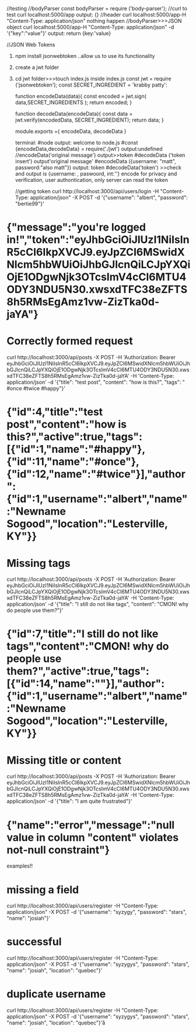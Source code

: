 //testing
//bodyParser
const bodyParser = require ('body-parser');
//curl to test
curl localhost:5000/app
output: {}
//header
curl localhost:5000/app-H "Content-Type: application/json"
nothing happen
//bodyParser>>>JSON object
curl localhost:5000/app-H "Content-Type: application/json" -d '{"key":"value"}'
output: return {key:'value}

//JSON Web Tokens

1. npm install jsonwebtoken
   ..allow us to use its functionality
2. create a jwt folder
3. cd jwt folder>>>touch index.js
   inside index.js
   const jwt = require ('jsonwebtoken');
   const SECRET_INGREDIENT = 'krabby patty':

   function encodeData(data){
   const encoded = jwt.sign(
   data,SECRET_INGREDIENTS
   );
   return encoded;
   }

   function decodeData(encodeData){
   const data = jwt.verify(encodedData, SECRET_INGREDIENT);
   return data;
   }

   module.exports ={
   encodeData,
   decodeData
   }

   terminal:
   #node
   output: welcome to node.js
   #const {encodeData,decodeData} = require('./jwt')
   output:undefined
   //encodeData('original message')
   output>>token
   #decodeData ('token insert')
   output'original message'
   #encodeData ({username: "matt", password:"also matt"})
   output: token
   #decodeData('token') >>check and output is {username: , paswoord, int:''}
   encode for privacy and verification, user authontication, only server can read the token

   //getting token
   curl http://localhost:3000/api/users/login -H "Content-Type: application/json" -X POST -d '{"username": "albert", "password": "bertie99"}'

# {"message":"you're logged in!","token":"eyJhbGciOiJIUzI1NiIsInR5cCI6IkpXVCJ9.eyJpZCI6MSwidXNlcm5hbWUiOiJhbGJlcnQiLCJpYXQiOjE1ODgwNjk3OTcsImV4cCI6MTU4ODY3NDU5N30.xwsxdTFC38eZFTS8h5RMsEgAmz1vw-ZizTka0d-jaYA"}

# Correctly formed request

curl http://localhost:3000/api/posts -X POST -H 'Authorization: Bearer eyJhbGciOiJIUzI1NiIsInR5cCI6IkpXVCJ9.eyJpZCI6MSwidXNlcm5hbWUiOiJhbGJlcnQiLCJpYXQiOjE1ODgwNjk3OTcsImV4cCI6MTU4ODY3NDU5N30.xwsxdTFC38eZFTS8h5RMsEgAmz1vw-ZizTka0d-jaYA' -H 'Content-Type: application/json' -d '{"title": "test post", "content": "how is this?", "tags": " #once #twice #happy"}'

# {"id":4,"title":"test post","content":"how is this?","active":true,"tags":[{"id":1,"name":"#happy"},{"id":11,"name":"#once"},{"id":12,"name":"#twice"}],"author":{"id":1,"username":"albert","name":"Newname Sogood","location":"Lesterville, KY"}}

# Missing tags

curl http://localhost:3000/api/posts -X POST -H 'Authorization: Bearer eyJhbGciOiJIUzI1NiIsInR5cCI6IkpXVCJ9.eyJpZCI6MSwidXNlcm5hbWUiOiJhbGJlcnQiLCJpYXQiOjE1ODgwNjk3OTcsImV4cCI6MTU4ODY3NDU5N30.xwsxdTFC38eZFTS8h5RMsEgAmz1vw-ZizTka0d-jaYA' -H 'Content-Type: application/json' -d '{"title": "I still do not like tags", "content": "CMON! why do people use them?"}'

# {"id":7,"title":"I still do not like tags","content":"CMON! why do people use them?","active":true,"tags":[{"id":14,"name":""}],"author":{"id":1,"username":"albert","name":"Newname Sogood","location":"Lesterville, KY"}}

# Missing title or content

curl http://localhost:3000/api/posts -X POST -H 'Authorization: Bearer eyJhbGciOiJIUzI1NiIsInR5cCI6IkpXVCJ9.eyJpZCI6MSwidXNlcm5hbWUiOiJhbGJlcnQiLCJpYXQiOjE1ODgwNjk3OTcsImV4cCI6MTU4ODY3NDU5N30.xwsxdTFC38eZFTS8h5RMsEgAmz1vw-ZizTka0d-jaYA' -H 'Content-Type: application/json' -d '{"title": "I am quite frustrated"}'

# {"name":"error","message":"null value in column \"content\" violates not-null constraint"}

examples!!

# missing a field

curl http://localhost:3000/api/users/register -H "Content-Type: application/json" -X POST -d '{"username": "syzygy", "password": "stars", "name": "josiah"}'

# successful

curl http://localhost:3000/api/users/register -H "Content-Type: application/json" -X POST -d '{"username": "syzygys", "password": "stars", "name": "josiah", "location": "quebec"}'

# duplicate username

curl http://localhost:3000/api/users/register -H "Content-Type: application/json" -X POST -d '{"username": "syzygys", "password": "stars", "name": "josiah", "location": "quebec"}'å
